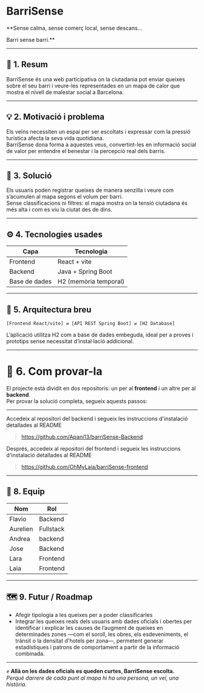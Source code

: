 # BarriSense

**Sense calma, sense comerç local, sense descans...  

Barri sense barri.**

---

## 🚀 1. Resum

BarriSense és una web participativa on la ciutadania pot enviar queixes sobre el seu barri i veure-les representades en un mapa de calor que mostra el nivell de malestar social a Barcelona.

---

## 💡 2. Motivació i problema

Els veïns necessiten un espai per ser escoltats i expressar com la pressió turística afecta la seva vida quotidiana.  
BarriSense dona forma a aquestes veus, convertint-les en informació social de valor per entendre el benestar i la percepció real dels barris.

---

## 🧩 3. Solució

Els usuaris poden registrar queixes de manera senzilla i veure com s’acumulen al mapa segons el volum per barri.  
Sense classificacions ni filtres: el mapa mostra on la tensió ciutadana és més alta i com es viu la ciutat des de dins.

---

## ⚙️ 4. Tecnologies usades

| Capa | Tecnologia |
|------|-------------|
| Frontend | React + vite |
| Backend | Java + Spring Boot |
| Base de dades | H2 (memòria temporal) |

---

## 🧱 5. Arquitectura breu

```
[Frontend React/vite] ⇄ [API REST Spring Boot] ⇄ [H2 Database]
```

L’aplicació utilitza H2 com a base de dades embeguda, ideal per a proves i prototips sense necessitat d’instal·lació addicional.

---

# 🧪 6. Com provar-la

El projecte està dividit en dos repositoris: un per al **frontend** i un altre per al **backend**.  
Per provar la solució completa, segueix aquests passos:

---

Accedeix al repositori del backend i segueix les instruccions d'instalació detallades al README

> https://github.com/Apani13/barriSense-Backend

Després, accedeix al repositori del frontend i segueix les instruccions d'instalació detallades al README

> https://github.com/OhMyLaia/barriSense-frontend

---

## 🧠 8. Equip

| Nom | Rol |
|------|------|
| Flavio | Backend |
| Aurelien | Fullstack |
| Andrea | backend |
| Jose | Backend |
| Lara | Frontend |
| Laia | Frontend |


---

## 🗺️ 9. Futur / Roadmap

- Afegir tipologia a les queixes per a poder classificarles  
- Integrar les queixes reals dels usuaris amb dades oficials i obertes per identificar i explicar les causes de l’augment de queixes en determinades zones —com el soroll, les obres, els esdeveniments, el trànsit o la densitat d'hotels per zona—, permetent generar estadístiques i patrons de comportament a partir de la informació combinada.

---

✊ **Allà on les dades oficials es queden curtes, BarriSense escolta.**  
*Perquè darrere de cada punt al mapa hi ha una persona, un veí, una història.*
